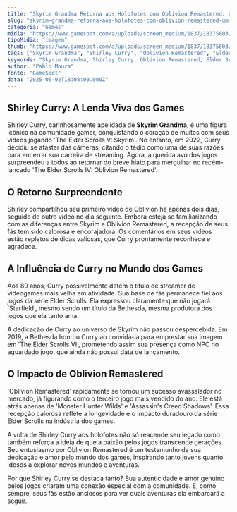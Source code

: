 ```yaml
---
title: "Skyrim Grandma Retorna aos Holofotes com Oblivion Remastered: Um Novo Capítulo em sua Jornada Gamer"
slug: "skyrim-grandma-retorna-aos-holofotes-com-oblivion-remastered-um-novo-captulo-em-sua-jornada-gamer"
categoria: "Games"
midia: "https://www.gamespot.com/a/uploads/screen_medium/1837/18375603/4505059-skyrimgrandma.jpg"
tipoMidia: "imagem"
thumb: "https://www.gamespot.com/a/uploads/screen_medium/1837/18375603/4505059-skyrimgrandma.jpg"
tags: ["Skyrim Grandma", "Shirley Curry", "Oblivion Remastered", "Elder Scrolls", "Bethesda", "streaming", "jogos", "videogames", "Skyrim", "Starfield", "Elder Scrolls VI"]
keywords: "Skyrim Grandma, Shirley Curry, Oblivion Remastered, Elder Scrolls, Bethesda, streaming, jogos, videogames, Skyrim, Starfield, Elder Scrolls VI"
author: "Pablo Moura"
fonte: "GameSpot"
data: "2025-06-02T18:08:00.000Z"
---
```

## Shirley Curry: A Lenda Viva dos Games

Shirley Curry, carinhosamente apelidada de **Skyrim Grandma**, é uma figura icônica na comunidade gamer, conquistando o coração de muitos com seus vídeos jogando 'The Elder Scrolls V: Skyrim'. No entanto, em 2022, Curry decidiu se afastar das câmeras, citando o tédio como uma de suas razões para encerrar sua carreira de streaming. Agora, a querida avó dos jogos surpreendeu a todos ao retornar do breve hiato para mergulhar no recém-lançado 'The Elder Scrolls IV: Oblivion Remastered'.

## O Retorno Surpreendente

Shirley compartilhou seu primeiro vídeo de Oblivion há apenas dois dias, seguido de outro vídeo no dia seguinte. Embora esteja se familiarizando com as diferenças entre Skyrim e Oblivion Remastered, a recepção de seus fãs tem sido calorosa e encorajadora. Os comentários em seus vídeos estão repletos de dicas valiosas, que Curry prontamente reconhece e agradece.

## A Influência de Curry no Mundo dos Games

Aos 89 anos, Curry possivelmente detém o título de streamer de videogames mais velha em atividade. Sua base de fãs permanece fiel aos jogos da série Elder Scrolls. Ela expressou claramente que não jogará 'Starfield', mesmo sendo um título da Bethesda, mesma produtora dos jogos que ela tanto ama.

A dedicação de Curry ao universo de Skyrim não passou despercebida. Em 2019, a Bethesda honrou Curry ao convidá-la para emprestar sua imagem em 'The Elder Scrolls VI', prometendo assim sua presença como NPC no aguardado jogo, que ainda não possui data de lançamento.

## O Impacto de Oblivion Remastered

'Oblivion Remastered' rapidamente se tornou um sucesso avassalador no mercado, já figurando como o terceiro jogo mais vendido do ano. Ele está atrás apenas de 'Monster Hunter Wilds' e 'Assassin's Creed Shadows'. Essa recepção calorosa reflete a longevidade e o impacto duradouro da série Elder Scrolls na indústria dos games.

A volta de Shirley Curry aos holofotes não só reacende seu legado como também reforça a ideia de que a paixão pelos jogos transcende gerações. Seu entusiasmo por Oblivion Remastered é um testemunho de sua dedicação e amor pelo mundo dos games, inspirando tanto jovens quanto idosos a explorar novos mundos e aventuras.

Por que Shirley Curry se destaca tanto? Sua autenticidade e amor genuíno pelos jogos criaram uma conexão especial com a comunidade. E, como sempre, seus fãs estão ansiosos para ver quais aventuras ela embarcará a seguir.